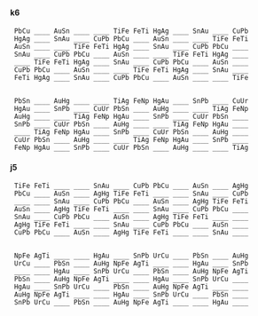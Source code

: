 
#### k6 

     PbCu ____ AuSn ____ ____ TiFe FeTi HgAg ____ SnAu ____ CuPb 
     HgAg ____ SnAu ____ CuPb PbCu ____ AuSn ____ ____ TiFe FeTi 
     AuSn ____ ____ TiFe FeTi HgAg ____ SnAu ____ CuPb PbCu ____ 
     SnAu ____ CuPb PbCu ____ AuSn ____ ____ TiFe FeTi HgAg ____ 
     ____ TiFe FeTi HgAg ____ SnAu ____ CuPb PbCu ____ AuSn ____ 
     CuPb PbCu ____ AuSn ____ ____ TiFe FeTi HgAg ____ SnAu ____ 
     FeTi HgAg ____ SnAu ____ CuPb PbCu ____ AuSn ____ ____ TiFe 


     PbSn ____ AuHg ____ ____ TiAg FeNp HgAu ____ SnPb ____ CuUr 
     HgAu ____ SnPb ____ CuUr PbSn ____ AuHg ____ ____ TiAg FeNp 
     AuHg ____ ____ TiAg FeNp HgAu ____ SnPb ____ CuUr PbSn ____ 
     SnPb ____ CuUr PbSn ____ AuHg ____ ____ TiAg FeNp HgAu ____ 
     ____ TiAg FeNp HgAu ____ SnPb ____ CuUr PbSn ____ AuHg ____ 
     CuUr PbSn ____ AuHg ____ ____ TiAg FeNp HgAu ____ SnPb ____ 
     FeNp HgAu ____ SnPb ____ CuUr PbSn ____ AuHg ____ ____ TiAg 


#### j5 

     TiFe FeTi ____ ____ SnAu ____ CuPb PbCu ____ AuSn ____ AgHg 
     PbCu ____ AuSn ____ AgHg TiFe FeTi ____ ____ SnAu ____ CuPb 
     ____ ____ SnAu ____ CuPb PbCu ____ AuSn ____ AgHg TiFe FeTi 
     AuSn ____ AgHg TiFe FeTi ____ ____ SnAu ____ CuPb PbCu ____ 
     SnAu ____ CuPb PbCu ____ AuSn ____ AgHg TiFe FeTi ____ ____ 
     AgHg TiFe FeTi ____ ____ SnAu ____ CuPb PbCu ____ AuSn ____ 
     CuPb PbCu ____ AuSn ____ AgHg TiFe FeTi ____ ____ SnAu ____ 


     NpFe AgTi ____ ____ HgAu ____ SnPb UrCu ____ PbSn ____ AuHg 
     UrCu ____ PbSn ____ AuHg NpFe AgTi ____ ____ HgAu ____ SnPb 
     ____ ____ HgAu ____ SnPb UrCu ____ PbSn ____ AuHg NpFe AgTi 
     PbSn ____ AuHg NpFe AgTi ____ ____ HgAu ____ SnPb UrCu ____ 
     HgAu ____ SnPb UrCu ____ PbSn ____ AuHg NpFe AgTi ____ ____ 
     AuHg NpFe AgTi ____ ____ HgAu ____ SnPb UrCu ____ PbSn ____ 
     SnPb UrCu ____ PbSn ____ AuHg NpFe AgTi ____ ____ HgAu ____ 


